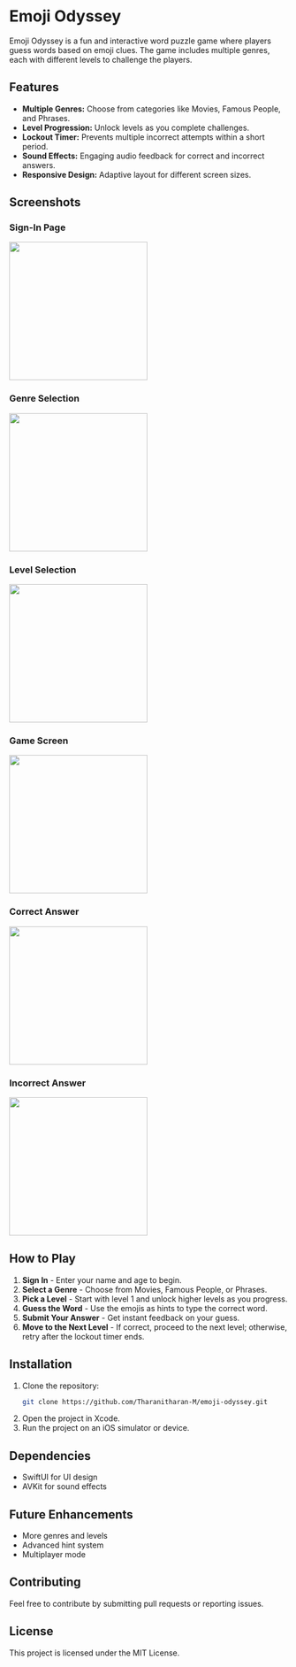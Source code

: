# Emoji Odyssey

Emoji Odyssey is a fun and interactive word puzzle game where players guess words based on emoji clues. The game includes multiple genres, each with different levels to challenge the players.

## Features

- **Multiple Genres:** Choose from categories like Movies, Famous People, and Phrases.
- **Level Progression:** Unlock levels as you complete challenges.
- **Lockout Timer:** Prevents multiple incorrect attempts within a short period.
- **Sound Effects:** Engaging audio feedback for correct and incorrect answers.
- **Responsive Design:** Adaptive layout for different screen sizes.

## Screenshots


### Sign-In Page
<img src="screenshot/signin page.png" width="250">

### Genre Selection
<img src="screenshot/genres.png" width="250">

### Level Selection
<img src="screenshot/levels.png" width="250">

### Game Screen
<img src="screenshot/game.png" width="250">

### Correct Answer
<img src="screenshot/sucess.png" width="250">

### Incorrect Answer
<img src="screenshot/failed.png" width="250">

## How to Play

1. **Sign In** - Enter your name and age to begin.
2. **Select a Genre** - Choose from Movies, Famous People, or Phrases.
3. **Pick a Level** - Start with level 1 and unlock higher levels as you progress.
4. **Guess the Word** - Use the emojis as hints to type the correct word.
5. **Submit Your Answer** - Get instant feedback on your guess.
6. **Move to the Next Level** - If correct, proceed to the next level; otherwise, retry after the lockout timer ends.

## Installation

1. Clone the repository:
   ```sh
   git clone https://github.com/Tharanitharan-M/emoji-odyssey.git
   ```
2. Open the project in Xcode.
3. Run the project on an iOS simulator or device.

## Dependencies
- SwiftUI for UI design
- AVKit for sound effects

## Future Enhancements
- More genres and levels
- Advanced hint system
- Multiplayer mode

## Contributing
Feel free to contribute by submitting pull requests or reporting issues.

## License
This project is licensed under the MIT License.
